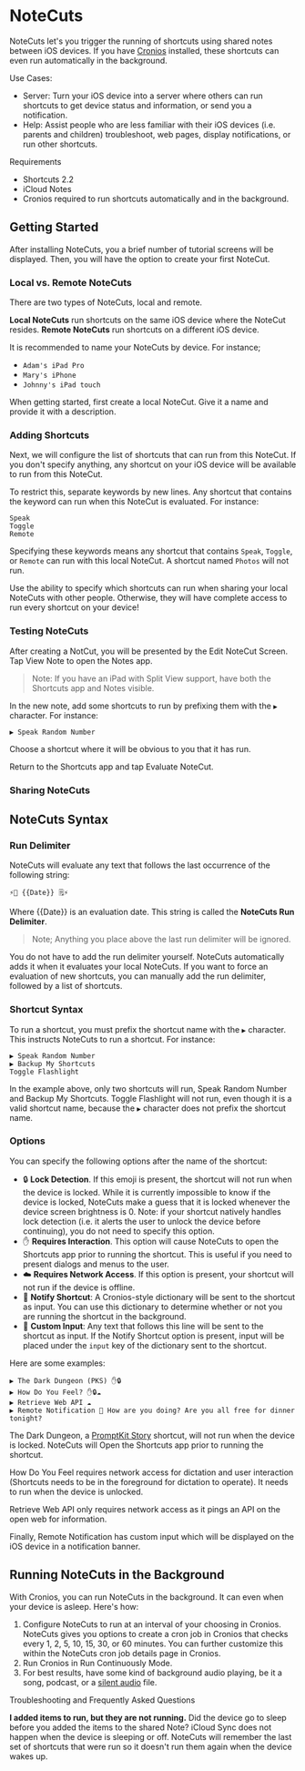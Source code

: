 # NoteCuts

NoteCuts let's you trigger the running of shortcuts using shared notes between iOS devices. If you have [Cronios](http://cronios.com) installed, these shortcuts can even run automatically in the background. 

Use Cases:

- Server: Turn your iOS device into a server where others can run shortcuts to get device status and information, or send you a notification. 
- Help: Assist people who are less familiar with their iOS devices (i.e. parents and children) troubleshoot, web pages, display notifications, or run other shortcuts.

Requirements 

- Shortcuts 2.2
- iCloud Notes
- Cronios required to run shortcuts automatically and in the background. 

## Getting Started
After installing NoteCuts, you a brief number of tutorial screens will be displayed. Then, you will have the option to create your first NoteCut. 

### Local vs. Remote NoteCuts
There are two types of NoteCuts, local and remote. 

**Local NoteCuts** run shortcuts on the same iOS device where the NoteCut resides. **Remote NoteCuts** run shortcuts on a different iOS device. 

It is recommended to name your NoteCuts by device. For instance;

- `Adam's iPad Pro` 
- `Mary's iPhone` 
- `Johnny's iPad touch` 

When getting started, first create a local NoteCut. Give it a name and provide it with a description. 

### Adding Shortcuts
Next, we will configure the list of shortcuts that can run from this NoteCut. If you don't specify anything, any shortcut on your iOS device will be available to run from this NoteCut. 

To restrict this, separate keywords by new lines. Any shortcut that contains the keyword can run when this NoteCut is evaluated. For instance:

```
Speak
Toggle
Remote
```

Specifying these keywords means any shortcut that contains `Speak`, `Toggle`, or `Remote` can run with this local NoteCut. A shortcut named `Photos` will not run. 

Use the ability to specify which shortcuts can run when sharing your local NoteCuts with other people. Otherwise, they will have complete access to run every shortcut on your device!

### Testing NoteCuts
After creating a NotCut, you will be presented by the Edit NoteCut Screen. Tap View Note to open the Notes app. 

> Note: If you have an iPad with Split View support, have both the Shortcuts app and Notes visible. 

In the new note, add some shortcuts to run by prefixing them with the `▶️` character. For instance:

```
▶️ Speak Random Number
```

Choose a shortcut where it will be obvious to you that it has run. 

Return to the Shortcuts app and tap Evaluate NoteCut. 

### Sharing NoteCuts

## NoteCuts Syntax

### Run Delimiter
NoteCuts will evaluate any text that follows the last occurrence of the following string:

`⚡️📅 {{Date}} 🗒⚡️`

Where {{Date}} is an evaluation date. This string is called the **NoteCuts Run Delimiter**.

> Note; Anything you place above the last run delimiter will be ignored. 

You do not have to add the run delimiter yourself. NoteCuts automatically adds it when it evaluates your local NoteCuts. If you want to force an evaluation of new shortcuts, you can manually add the run delimiter, followed by a list of shortcuts. 

### Shortcut Syntax
To run a shortcut, you must prefix the shortcut name with the `▶️` character. This instructs NoteCuts to run a shortcut. For instance:

```
▶️ Speak Random Number
▶️ Backup My Shortcuts
Toggle Flashlight
```

In the example above, only two shortcuts will run, Speak Random Number and Backup My Shortcuts. Toggle Flashlight will not run, even though it is a valid shortcut name, because the `▶️` character does not prefix the shortcut name. 

### Options
You can specify the following options after the name of the shortcut:

- 🔒 **Lock Detection**. If this emoji is present, the shortcut will not run when the device is locked. While it is currently impossible to know if the device is locked, NoteCuts make a guess that it is locked whenever the device screen brightness is 0. Note: if your shortcut natively handles lock detection (i.e. it alerts the user to unlock the device before continuing), you do not need to specify this option. 
- ✋ **Requires Interaction**. This option will cause NoteCuts to open the Shortcuts app prior to running the shortcut. This is useful if you need to present dialogs and menus to the user. 
- ☁️ **Requires Network Access**. If this option is present, your shortcut will not run if the device is offline. 
- 📗 **Notify Shortcut**: A Cronios-style dictionary will be sent to the shortcut as input. You can use this dictionary to determine whether or not you are running the shortcut in the background. 
- 💬 **Custom Input**: Any text that follows this line will be sent to the shortcut as input. If the Notify Shortcut option is present, input will be placed under the `input` key of the dictionary sent to the shortcut. 

Here are some examples:

```
▶️ The Dark Dungeon (PKS) ✋🔒
▶️ How Do You Feel? ✋🔒☁️
▶️ Retrieve Web API ☁️
▶️ Remote Notification 💬 How are you doing? Are you all free for dinner tonight?
```

The Dark Dungeon, a [PromptKit Story](http://promptkit.com) shortcut, will not run when the device is locked. NoteCuts will Open the Shortcuts app prior to running the shortcut. 

How Do You Feel requires network access for dictation and user interaction (Shortcuts needs to be in the foreground for dictation to operate). It needs to run when the device is unlocked. 

Retrieve Web API only requires network access as it pings an API on the open web for information. 

Finally, Remote Notification has custom input which will be displayed on the iOS device in a notification banner. 

## Running NoteCuts in the Background
With Cronios, you can run NoteCuts in the background. It can even when your device is asleep. Here's how:

1. Configure NoteCuts to run at an interval of your choosing in Cronios. NoteCuts gives you options to create a cron job in Cronios that checks every 1, 2, 5, 10, 15, 30, or 60 minutes. You can further customize this within the NoteCuts cron job details page in Cronios. 
2. Run Cronios in Run Continuously Mode.
3. For best results, have some kind of background audio playing, be it a song, podcast, or a [silent audio]() file.

Troubleshooting and Frequently Asked Questions

**I added items to run, but they are not running.**
Did the device go to sleep before you added the items to the shared Note? iCloud Sync does not happen when the device is sleeping or off. NoteCuts will remember the last set of shortcuts that were run so it doesn't run them again when the device wakes up. 

